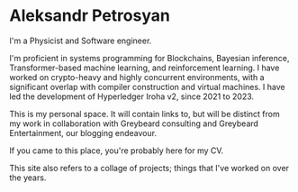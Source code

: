 # Aleksandr Petrosyan


I'm a Physicist and Software engineer. 

I'm proficient in systems programming for Blockchains, Bayesian inference, Transformer-based machine learning, and reinforcement learning. 
I have worked on crypto-heavy and highly concurrent environments, with a significant overlap with compiler construction and virtual machines. 
I have led the development of Hyperledger Iroha v2, since 2021 to 2023.

This is my personal space. It will contain links to, but will be distinct from my work in collaboration with Greybeard consulting and Greybeard Entertainment, our blogging endeavour. 

If you came to this place, you're probably here for my CV. 

This site also refers to a collage of projects; things that I've worked on over the years.
